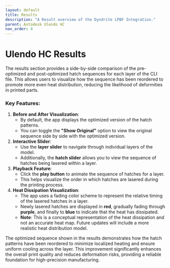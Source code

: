 ```yaml
---
layout: default
title: Results
description: "A Result overview of the Dyndrite LPBF Integration."
parent: Autodesk Ulendo HC
nav_order: 4
---
```


# Ulendo HC Results

The results section provides a side-by-side comparison of the pre-optimized and post-optimized hatch sequences for each layer of the CLI file. This allows users to visualize how the sequence has been reordered to promote more even heat distribution, reducing the likelihood of deformities in printed parts.

### Key Features:
1. **Before and After Visualization**:  
   - By default, the app displays the optimized version of the hatch patterns.  
   - You can toggle the **"Show Original"** option to view the original sequence side by side with the optimized version.
2. **Interactive Slider**:  
   - Use the **layer slider** to navigate through individual layers of the model.  
   - Additionally, the **hatch slider** allows you to view the sequence of hatches being lasered within a layer.
3. **Playback Feature**:  
   - Click the **play button** to animate the sequence of hatches for a layer.  
   - This helps visualize the order in which hatches are lasered during the printing process.
4. **Heat Dissipation Visualization**:  
   - The app uses a fading color scheme to represent the relative timing of the lasered hatches in a layer.  
   - Newly lasered hatches are displayed in **red**, gradually fading through **purple**, and finally to **blue** to indicate that the heat has dissipated.  
   - **Note**: This is a conceptual representation of the heat dissipation and not an accurate heat map. Future updates will include a more realistic heat distribution model.

The optimized sequence shown in the results demonstrates how the hatch patterns have been reordered to minimize localized heating and ensure uniform cooling across the layer. This improvement significantly enhances the overall print quality and reduces deformation risks, providing a reliable foundation for high-precision manufacturing.